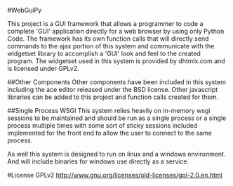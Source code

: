 #WebGuiPy

This project is a GUI framework that allows a programmer to code a complete 'GUI' application directly for a web browser by using only Python Code.  The framework has its own function calls that will directly send commands to the ajax portion of this system and communicate with the widgetset library to accomplish a 'GUI' look and feel to the created program.  The widgetset used in this system is provided by dhtmlx.com and is licensed under GPLv2.
    
##Other Components
Other components have been included in this system including the ace editor released under the BSD license.  Other javascript libraries can be added to this project and function calls created for them.

##Single Process WSGI
This system relies heavily on in-memory wsgi sessions to be maintained and should be run as a single process or a single process multiple times with some sort of sticky sessions included implemented for the front end to allow the user to connect to the same process.
    
As well this system is designed to run on linux and a windows environment.  And will include binaries for windows use directly as a service.
    
  

#License
GPLv2 
http://www.gnu.org/licenses/old-licenses/gpl-2.0.en.html
